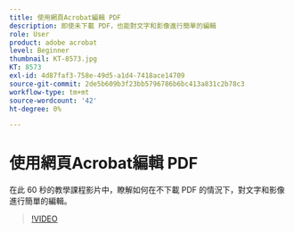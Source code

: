 ```yaml
---
title: 使用網頁Acrobat編輯 PDF
description: 即使未下載 PDF，也能對文字和影像進行簡單的編輯
role: User
product: adobe acrobat
level: Beginner
thumbnail: KT-8573.jpg
KT: 8573
exl-id: 4d87faf3-758e-49d5-a1d4-7418ace14709
source-git-commit: 2de5b609b3f23bb5796786b6bc413a831c2b78c3
workflow-type: tm+mt
source-wordcount: '42'
ht-degree: 0%

---
```


# 使用網頁Acrobat編輯 PDF

在此 60 秒的教學課程影片中，瞭解如何在不下載 PDF 的情況下，對文字和影像進行簡單的編輯。

>[!VIDEO](https://video.tv.adobe.com/v/336362?hidetitle=true)
